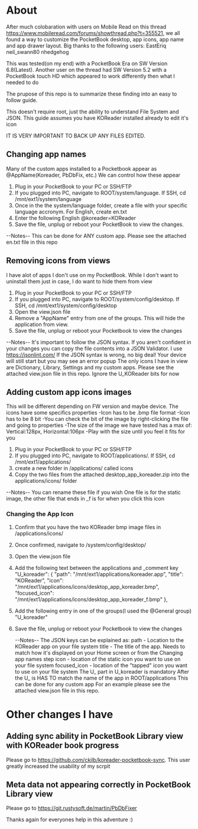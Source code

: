 # About
After much colobaration with users on Mobile Read on this thread https://www.mobileread.com/forums/showthread.php?t=355521, we all found a way to customize the PocketBook desktop, app icons, app name and app drawer layout. Big thanks to the following users:
EastEriq
neil_swann80
nhedgehog

This was tested(on my end) with a PocketBook Era on SW Version 6.8(Latest). Another user on the thread had SW Version 5.2 with a PocketBook touch HD which appeared to work differently then what I needed to do

The prupose of this repo is to summarize these finding into an easy to follow guide.

This doesn't require root, just the ability to understand File System and JSON.
This guide assumes you have KOReader installed already to edit it's icon

IT IS VERY IMPORTANT TO BACK UP ANY FILES EDITED.

## Changing app names
Many of the custom apps installed to a Pocketbook appear as @AppName(Koreader, PbDbFix, etc.) We can control how these appear
1. Plug in your PocketBook to your PC or SSH/FTP
2. If you plugged into PC, navigate to ROOT/system/language. If SSH, cd /mnt/ext1/system/language
3. Once in the the system/language folder, create a file with your specific language accronym. For English, create en.txt
4. Enter the following
   English
   @koreader=KOReader
5. Save the file, unplug or reboot your PocketBook to view the changes.
   
--Notes--
This can be done for ANY custom app. Please see the attached en.txt file in this repo

## Removing icons from views
I have alot of apps I don't use on my PocketBook. While I don't want to uninstall them just in case, I do want to hide them from view
1. Plug in your PocketBook to your PC or SSH/FTP
2. If you plugged into PC, navigate to ROOT/system/config/desktop. If SSH, cd /mnt/ext1/system/config/desktop
3. Open the view.json file
4. Remove a "AppName" entry from one of the groups. This will hide the application from view.
5. Save the file, unplug or reboot your Pocketbook to view the changes
   
--Notes--
It's important to follow the JSON syntax. If you aren't confident in your changes you can copy the file contents into a JSON Validator. I use https://jsonlint.com/
If the JSON syntax is wrong, no big deal! Your device will still start but you may see an error popup
The only icons I have in view are Dictionary, Library, Settings and my custom apps. Please see the attached view.json file in this repo. Ignore the U_KOReader bits for now

## Adding custom app icons images
This will be different depending on FW version and maybe device. The icons have some specifics properties
-Icon has to be .bmp file format
-Icon has to be 8 bit
-You can check the bit of the image by right-clicking the file and going to properties
-The size of the image we have tested has a max of: Vertical:128px, Horizontal:106px
-Play with the size until you feel it fits for you
1. Plug in your PocketBook to your PC or SSH/FTP
2. If you plugged into PC, navigate to ROOT/applications/. If SSH, cd /mnt/ext1/applications/
3. create a new folder in /applications/ called icons
4. Copy the two files from the attached desktop_app_koreader.zip into the applications/icons/ folder
   
--Notes--
You can rename these file if you wish
One file is for the static image, the other file that ends in _f is for when you click this icon

### Changing the App Icon
1. Confirm that you have the two KOReader bmp image files in /applications/icons/
2. Once confirmed, navigate to /system/config/desktop/
3. Open the view.json file
4. Add the following text between the applications and _comment key
		"U_koreader": {
			"path": "/mnt/ext1/applications/koreader.app",
			"title": "KOReader",
			"icon": "/mnt/ext1/applications/icons/desktop_app_koreader.bmp",
			"focused_icon": "/mnt/ext1/applications/icons/desktop_app_koreader_f.bmp"
		},
5. Add the following entry in one of the groups(I used the @General group)
   "U_koreader"
6. Save the file, unplug or reboot your Pocketbook to view the changes
   
   --Notes--
   The JSON keys can be explained as:
     path - Location to the KOReader app on your file system
     title - The title of the app. Needs to match how it's displayed on your Home screen or from the Changing app names step
     icon - location of the static icon you want to use on your file system
     focused_icon - location of the "tapped" icon you want to use on your file system
   The U_ part in U_koreader is mandatory
   After the U_ is HAS TO match the name of the app in ROOT/applications
   This can be done for any custom app
   For an example please see the attached view.json file in this repo.

# Other changes I have 
## Adding sync ability in PocketBook Library view with KOReader book progress
Please go to https://github.com/ckilb/koreader-pocketbook-sync. This user greatly increased the usability of my scrpit

## Meta data not appearing correctly in PocketBook Library view
Please go to https://git.rustysoft.de/martin/PbDbFixer

Thanks again for everyones help in this adventure :)


    

